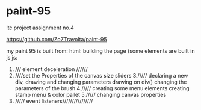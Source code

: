 # paint-95
itc project assignment no.4

https://github.com/ZoZTravolta/paint-95

my paint 95 is built from:
html:
building the page (some elements are built in js
js:
1. /// element deceleration //////
2. ////set the Properties of the canvas size sliders
3.///// declaring a new div, drawing and changing parameters
          drawing on div()
          changing the parameters of the brush
4.///// creating some menu elements
         creating stamp menu & color pallet
5.///// changing canvas properties
6. ///// event listeners////////////////

